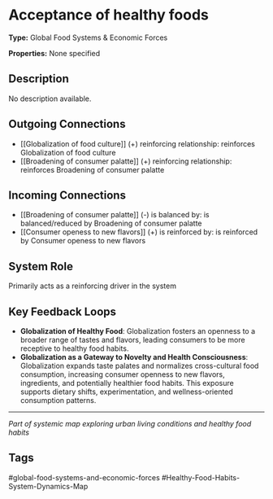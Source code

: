 # Acceptance of healthy foods

**Type:** Global Food Systems & Economic Forces

**Properties:** None specified

## Description
No description available.

## Outgoing Connections
- [[Globalization of food culture]] (+) reinforcing relationship: reinforces Globalization of food culture
- [[Broadening of consumer palatte]] (+) reinforcing relationship: reinforces Broadening of consumer palatte

## Incoming Connections
- [[Broadening of consumer palatte]] (-) is balanced by: is balanced/reduced by Broadening of consumer palatte
- [[Consumer openess to new flavors]] (+) is reinforced by: is reinforced by Consumer openess to new flavors

## System Role
Primarily acts as a reinforcing driver in the system

## Key Feedback Loops
- **Globalization of Healthy Food**: Globalization fosters an openness to a broader range of tastes and flavors, leading consumers to be more receptive to healthy food habits.
- **Globalization as a Gateway to Novelty and Health Consciousness**: Globalization expands taste palates and normalizes cross-cultural food consumption, increasing consumer openness to new flavors, ingredients, and potentially healthier food habits. This exposure supports dietary shifts, experimentation, and wellness-oriented consumption patterns.

---
*Part of systemic map exploring urban living conditions and healthy food habits*

## Tags
#global-food-systems-and-economic-forces #Healthy-Food-Habits-System-Dynamics-Map
